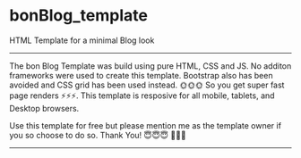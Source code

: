 # bonBlog_template

HTML Template for a minimal Blog look

---------------------------------------------------------------------------------------------------------------------------------------------------------

The bon Blog Template was build using pure HTML, CSS and JS. No additon frameworks were used to create this template. Bootstrap also has been avoided and CSS grid has been used instead. 🌞🌞🌞 So you get super fast page renders ⚡️⚡️⚡️. This template is resposive for all mobile, tablets, and Desktop browsers.

Use this template for free but please mention me as the template owner if you so choose to do so. Thank You! 😇😇😇 💜💜💜

--------------------------------------------------------------------------------------------------------------------------------------------------------
